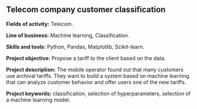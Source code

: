## Telecom company customer classification

**Fields of activity:** Telecom.

**Line of business:** Machine learning, Classification.

**Skills and tools:** Python, Pandas, Matplotlib, Scikit-learn.

**Project objective:** Propose a tariff to the client based on the data.

**Project description:** The mobile operator found out that many customers use archival tariffs. They want to build a system based on machine learning that can analyze customer behavior and offer users one of the new tariffs.

**Project keywords:** classification, selection of hyperparameters, selection of a machine learning model.